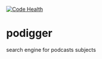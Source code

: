 [![Code Health](https://landscape.io/github/perna/podigger/master/landscape.svg?style=flat)](https://landscape.io/github/perna/podigger/master)
# podigger
search engine for podcasts subjects
